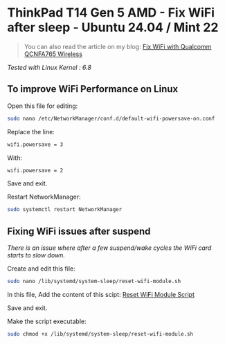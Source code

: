 # ThinkPad T14 Gen 5 AMD - Fix WiFi after sleep - Ubuntu 24.04 / Mint 22

> You can also read the article on my blog:
[Fix WiFi with Qualcomm QCNFA765 Wireless](https://www.damian-freelance.com/blog/thinkpad-t14-amd-qualcomm-qcnfa765-fix-wifi-on-linux)

*Tested with Linux Kernel : 6.8*

## To improve WiFi Performance on Linux

Open this file for editing:

```bash
sudo nano /etc/NetworkManager/conf.d/default-wifi-powersave-on.conf
```

Replace the line:

```bash
wifi.powersave = 3
```

With:

```bash
wifi.powersave = 2
```

Save and exit.

Restart NetworkManager:

```bash
sudo systemctl restart NetworkManager
```

## Fixing WiFi issues after suspend

*There is an issue where after a few suspend/wake cycles the WiFi card starts to slow down.*

Create and edit this file:

```bash
sudo nano /lib/systemd/system-sleep/reset-wifi-module.sh
```

In this file, Add the content of this scipt:
[Reset WiFi Module Script](https://github.com/s-damian/thinkpad-t14-gen-5-amd-linux/blob/main/sh/reset-wifi-module.sh)

Save and exit.

Make the script executable:

```bash
sudo chmod +x /lib/systemd/system-sleep/reset-wifi-module.sh
```
